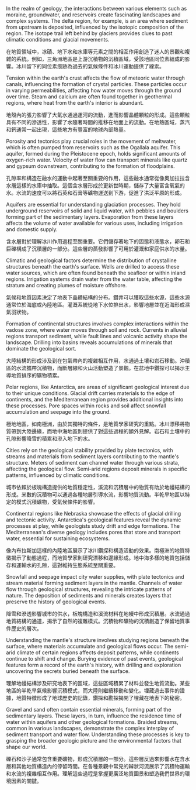 In the realm of geology, the interactions between various elements such as moraine, groundwater, and reservoirs create fascinating landscapes and complex systems. The delta region, for example, is an area where sediment from upstream is deposited, influenced by the isotopic composition of the region. The isotope trail left behind by glaciers provides clues to past climatic conditions and glacial movements.

在地質領域中，冰磧、地下水和水庫等元素之間的相互作用創造了迷人的景觀和複雜的系統。例如，三角洲地區是上游沉積物的沉積區域，受該地區同位素組成的影響。冰川留下的同位素痕跡為過去的氣候條件和冰川運動提供了線索。

Tension within the earth's crust affects the flow of meteoric water through canals, influencing the formation of crystal particles. These particles occur in varying permeabilities, affecting how water moves through the ground over time. Steam and calcium are often found together in geothermal regions, where heat from the earth's interior is abundant.

地殼內的張力影響了大氣水通過運河的流動，進而影響晶體顆粒的形成。這些顆粒具有不同的滲透性，影響了水隨著時間的推移在地面上的流動。在地熱區域，蒸汽和鈣通常一起出現，這些地方有豐富的地球內部熱量。

Porosity and tectonics play crucial roles in the movement of meltwater, which is often pumped from reservoirs such as the Ogallala aquifer. This aquifer, formed during the Pleistocene epoch, holds significant amounts of oxygen-rich water. Velocity of water flow can transport minerals like quartz and gypsum downstream, contributing to the formation of floodplains.

孔隙率和構造在融水的運動中起著至關重要的作用，這些融水通常從像奧加拉拉含水層這樣的水庫中抽取。這個含水層形成於更新世時期，儲存了大量富含氧氣的水。水流的速度可以將石英和石膏等礦物運送到下游，促進了洪泛平原的形成。

Aquifers are essential for understanding glaciation processes. They hold underground reservoirs of solid and liquid water, with pebbles and boulders forming part of the sedimentary layers. Evaporation from these layers affects the volume of water available for various uses, including irrigation and domestic supply.

含水層對於理解冰川作用過程至關重要。它們儲存著地下的固態和液態水，卵石和巨礫構成了沉積層的一部分。這些層的蒸發影響了可用於灌溉和家庭供水的水量。

Climatic and geological factors determine the distribution of crystalline structures beneath the earth's surface. Wells are drilled to access these water sources, which are often found beneath the seafloor or within inland regions. Irrigation systems drain water from the water table, affecting the stratum and creating plumes of moisture offshore.

氣候和地質因素決定了地表下晶體結構的分布。鑽井可以獲取這些水源，這些水源通常位於海底或內陸地區。灌溉系統從地下水位排出水，影響地層並在近海形成濕氣羽狀物。

Formation of continental structures involves complex interactions within the vadose zone, where water moves through soil and rock. Currents in alluvial regions transport sediment, while fault lines and volcanic activity shape the landscape. Drilling into basins reveals accumulations of minerals that dominate the geological sort.

大陸結構的形成涉及到在包氣帶內的複雜相互作用，水通過土壤和岩石移動。沖積區的水流攜帶沉積物，而斷層線和火山活動塑造了景觀。在盆地中鑽探可以揭示主導地質排序的礦物積累。

Polar regions, like Antarctica, are areas of significant geological interest due to their unique conditions. Glacial drift carries materials to the edge of continents, and the Mediterranean region provides additional insights into these processes. Pore spaces within rocks and soil affect snowfall accumulation and seepage into the ground.

極地地區，如南極洲，由於其獨特的條件，是地質學家研究的重點。冰川漂移將物質帶到大陸邊緣，而地中海地區則提供了對這些過程的額外見解。岩石和土壤中的孔隙影響降雪的積累和滲入地下的水。

Cities rely on the geological stability provided by plate tectonics, with streams and materials from sediment layers contributing to the mantle's structure. Meters of sediment can channel water through various strata, affecting the geological flow. Semi-arid regions deposit minerals in specific patterns, influenced by climatic conditions.

城市依賴於板塊構造提供的地質穩定性，溪流和沉積層中的物質有助於地幔結構的形成。米數的沉積物可以通過各種地層引導水流，影響地質流動。半乾旱地區以特定的模式沉積礦物，受氣候條件的影響。

Continental regions like Nebraska showcase the effects of glacial drilling and tectonic activity. Antarctica's geological features reveal the dynamic processes at play, while geologists study drift and edge formations. The Mediterranean's diverse geology includes pores that store and transport water, essential for sustaining ecosystems.

像內布拉斯加這樣的內陸地區展示了冰川鑽探和構造活動的效果。南極洲的地質特徵揭示了動態過程，而地質學家則研究漂移和邊緣形成。地中海多樣的地質包括儲存和運輸水的孔隙，這對維持生態系統至關重要。

Snowfall and seepage impact city water supplies, with plate tectonics and stream material forming sediment layers in the mantle. Channels of water flow through geological structures, revealing the intricate patterns of nature. The deposition of sediments and minerals creates layers that preserve the history of geological events.

降雪和滲透影響城市的供水，板塊構造和溪流材料在地幔中形成沉積層。水流通過地質結構的通道，揭示了自然的複雜模式。沉積物和礦物的沉積創造了保留地質事件歷史的層次。

Understanding the mantle's structure involves studying regions beneath the surface, where materials accumulate and geological flows occur. The semi-arid climate of certain regions affects deposit patterns, while continents continue to shift and change. Burying evidence of past events, geological features form a record of the earth's history, with drilling and exploration uncovering the secrets buried beneath the surface.

理解地幔結構涉及研究地表下的區域，這些區域積累了材料並發生地質流動。某些地區的半乾旱氣候影響沉積模式，而大陸則繼續移動和變化。埋藏過去事件的證據，地質特徵形成了地球歷史的記錄，鑽探和勘探揭開了埋藏在地表下的秘密。

Gravel and sand often contain essential minerals, forming part of the sedimentary layers. These layers, in turn, influence the residence time of water within aquifers and other geological formations. Braided streams, common in various landscapes, demonstrate the complex interplay of sediment transport and water flow. Understanding these processes is key to grasping the broader geologic picture and the environmental factors that shape our world.

礫石和沙子通常包含重要礦物，形成沉積層的一部分。這些層反過來影響水在含水層和其他地質構造內的停留時間。在各種景觀中常見的辮狀河流展示了沉積物運輸和水流的複雜相互作用。理解這些過程是掌握更廣泛地質圖景和塑造我們世界的環境因素的關鍵。
